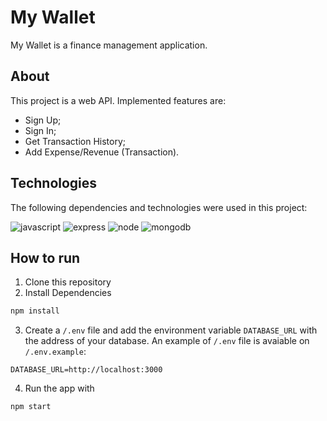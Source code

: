 # My Wallet
My Wallet is a finance management application.

## About
This project is a web API. Implemented features are:
<ul>
  <li>Sign Up;</li>
  <li>Sign In;</li>
  <li>Get Transaction History;</li>
  <li>Add Expense/Revenue (Transaction).</li>
</ul>

## Technologies
The following dependencies and technologies were used in this project:

![javascript](https://img.shields.io/badge/JavaScript-323330?style=for-the-badge&logo=javascript&logoColor=F7DF1E
)
![express](https://img.shields.io/badge/Express%20js-000000?style=for-the-badge&logo=express&logoColor=white
)
![node](https://img.shields.io/badge/Node%20js-339933?style=for-the-badge&logo=nodedotjs&logoColor=white
)
![mongodb](https://img.shields.io/badge/MongoDB-4EA94B?style=for-the-badge&logo=mongodb&logoColor=white
)

## How to run
1. Clone this repository
2. Install Dependencies
```bash
npm install
```
3. Create a `/.env` file and add the environment variable `DATABASE_URL` with the address of your database. An example of `/.env` file is avaiable on `/.env.example`:
```
DATABASE_URL=http://localhost:3000
```
4. Run the app with
```bash
npm start
````
